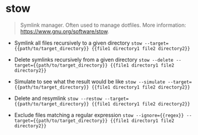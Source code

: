 # stow
> Symlink manager.
> Often used to manage dotfiles.
> More information: <https://www.gnu.org/software/stow>.

- Symlink all files recursively to a given directory
`stow --target={{path/to/target_directory}} {{file1 directory1 file2 directory2}}`

- Delete symlinks recursively from a given directory
`stow --delete --target={{path/to/target_directory}} {{file1 directory1 file2 directory2}}`

- Simulate to see what the result would be like
`stow --simulate --target={{path/to/target_directory}} {{file1 directory1 file2 directory2}}`

- Delete and resymlink
`stow --restow --target={{path/to/target_directory}} {{file1 directory1 file2 directory2}}`

- Exclude files matching a regular expression
`stow --ignore={{regex}} --target={{path/to/target_directory}} {{file1 directory1 file2 directory2}}`
